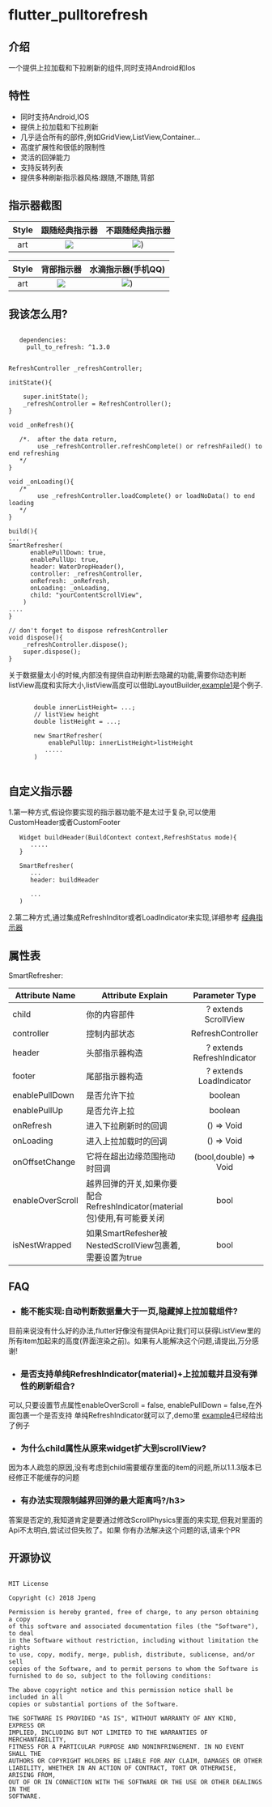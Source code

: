 # flutter_pulltorefresh

## 介绍
一个提供上拉加载和下拉刷新的组件,同时支持Android和Ios

## 特性
* 同时支持Android,IOS
* 提供上拉加载和下拉刷新
* 几乎适合所有的部件,例如GridView,ListView,Container...
* 高度扩展性和很低的限制性
* 灵活的回弹能力
* 支持反转列表
* 提供多种刷新指示器风格:跟随,不跟随,背部

## 指示器截图

|Style|跟随经典指示器|不跟随经典指示器|
|:---:|:---:|:---:|
|art|![](example/images/classical_follow.gif)|![](example/images/classical_unfollow.gif))|

|Style|背部指示器|水滴指示器(手机QQ)|
|:---:|:---:|:---:|
|art|![](arts/screen1.gif)|![](example/images/warterdrop.gif))|

## 我该怎么用?


```

   dependencies:
     pull_to_refresh: ^1.3.0

```



```

RefreshController _refreshController;

initState(){

    super.initState();
    _refreshController = RefreshController();
}

void _onRefresh(){

   /*.  after the data return,
        use _refreshController.refreshComplete() or refreshFailed() to end refreshing
   */
}

void _onLoading(){
   /*
        use _refreshController.loadComplete() or loadNoData() to end loading
   */
}

build(){
...
SmartRefresher(
      enablePullDown: true,
      enablePullUp: true,
      header: WaterDropHeader(),
      controller: _refreshController,
      onRefresh: _onRefresh,
      onLoading: _onLoading,
      child: "yourContentScrollView",
    )
....
}

// don't forget to dispose refreshController
void dispose(){
    _refreshController.dispose();
    super.dispose();
}

```

关于数据量太小的时候,内部没有提供自动判断去隐藏的功能,需要你动态判断listView高度和实际大小,listView高度可以借助LayoutBuilder,[example1](https://github.com/peng8350/flutter_pulltorefresh/blob/master/example/lib/ui/Example1.dart)是个例子.

```

       double innerListHeight= ...;
       // listView height
       double listHeight = ...;

       new SmartRefresher(
           enablePullUp: innerListHeight>listHeight
          .....
       )


```

## 自定义指示器
1.第一种方式,假设你要实现的指示器功能不是太过于复杂,可以使用CustomHeader或者CustomFooter

```
   Widget buildHeader(BuildContext context,RefreshStatus mode){
      .....
   }

   SmartRefresher(
      ...
      header: buildHeader

      ...
   )

```

2.第二种方式,通过集成RefreshInditor或者LoadIndicator来实现,详细参考 [经典指示器](lib/src/indicator/classic_indicator.dart)


## 属性表
SmartRefresher:

| Attribute Name     |     Attribute Explain     | Parameter Type | Default Value  | requirement |
|---------|--------------------------|:-----:|:-----:|:-----:|
| child      | 你的内容部件   | ? extends ScrollView   |   null |  必要
| controller | 控制内部状态  | RefreshController | null | 必要 |
| header | 头部指示器构造  | ? extends RefreshIndicator  | ClassicHeader | 可选|
| footer | 尾部指示器构造     | ? extends LoadIndicator | ClassicFooter | 可选 |
| enablePullDown | 是否允许下拉     | boolean | true | 可选 |
| enablePullUp |   是否允许上拉 | boolean | false | 可选 |
| onRefresh | 进入下拉刷新时的回调   | () => Void | null | 可选 |
| onLoading | 进入上拉加载时的回调   | () => Void | null | 可选 |
| onOffsetChange | 它将在超出边缘范围拖动时回调  | (bool,double) => Void | null | 可选 |
| enableOverScroll |  越界回弹的开关,如果你要配合RefreshIndicator(material包)使用,有可能要关闭    | bool | true | optional |
| isNestWrapped | 如果SmartRefesher被NestedScrollView包裹着,需要设置为true  | bool | false | optional |

## FAQ
* <h3>能不能实现:自动判断数据量大于一页,隐藏掉上拉加载组件?</h3>
目前来说没有什么好的办法,flutter好像没有提供Api让我们可以获得ListView里的所有item加起来的高度(界面渲染之前)。如果有人能解决这个问题,请提出,万分感谢!

* <h3>是否支持单纯RefreshIndicator(material)+上拉加载并且没有弹性的刷新组合?</h3>
可以,只要设置节点属性enableOverScroll = false, enablePullDown = false,在外面包裹一个是否支持
单纯RefreshIndicator就可以了,demo里
[example4](https://github.com/peng8350/flutter_pulltorefresh/blob/master/example/lib/ui/Example4.dart)已经给出了例子

* <h3>为什么child属性从原来widget扩大到scrollView?</h3>
因为本人疏忽的原因,没有考虑到child需要缓存里面的item的问题,所以1.1.3版本已经修正不能缓存的问题

* <h3>有办法实现限制越界回弹的最大距离吗?/h3>
答案是否定的,我知道肯定是要通过修改ScrollPhysics里面的来实现,但我对里面的Api不太明白,尝试过但失败了。如果
你有办法解决这个问题的话,请来个PR


## 开源协议
 
```
 
MIT License

Copyright (c) 2018 Jpeng

Permission is hereby granted, free of charge, to any person obtaining a copy
of this software and associated documentation files (the "Software"), to deal
in the Software without restriction, including without limitation the rights
to use, copy, modify, merge, publish, distribute, sublicense, and/or sell
copies of the Software, and to permit persons to whom the Software is
furnished to do so, subject to the following conditions:

The above copyright notice and this permission notice shall be included in all
copies or substantial portions of the Software.

THE SOFTWARE IS PROVIDED "AS IS", WITHOUT WARRANTY OF ANY KIND, EXPRESS OR
IMPLIED, INCLUDING BUT NOT LIMITED TO THE WARRANTIES OF MERCHANTABILITY,
FITNESS FOR A PARTICULAR PURPOSE AND NONINFRINGEMENT. IN NO EVENT SHALL THE
AUTHORS OR COPYRIGHT HOLDERS BE LIABLE FOR ANY CLAIM, DAMAGES OR OTHER
LIABILITY, WHETHER IN AN ACTION OF CONTRACT, TORT OR OTHERWISE, ARISING FROM,
OUT OF OR IN CONNECTION WITH THE SOFTWARE OR THE USE OR OTHER DEALINGS IN THE
SOFTWARE.

 
 ```
